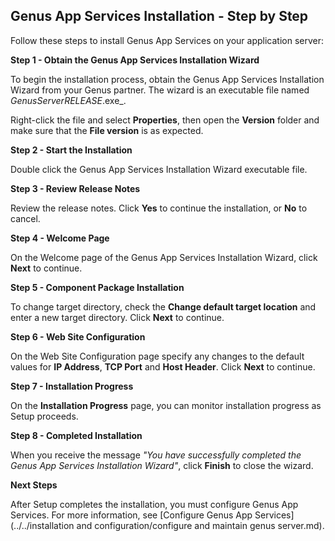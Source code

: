 ## Genus App Services Installation - Step by Step

Follow these steps to install Genus App Services on your application server:

**Step 1 - Obtain the Genus App Services Installation Wizard**

To begin the installation process, obtain the Genus App Services Installation Wizard from your Genus partner. The wizard is an executable file named _GenusServer_<VERSION>_RELEASE_<DATE>.exe_.

Right-click the file and select **Properties**, then open the **Version** folder and make sure that the **File version** is as expected.

**Step 2 - Start the Installation**

Double click the Genus App Services Installation Wizard executable file.

**Step 3 - Review Release Notes**

Review the release notes. Click **Yes** to continue the installation, or **No** to cancel.

**Step 4 - Welcome Page**

On the Welcome page of the Genus App Services Installation Wizard, click **Next** to continue.

**Step 5 - Component Package Installation**

To change target directory, check the **Change default target location** and enter a new target directory. Click **Next** to continue.

**Step 6 - Web Site Configuration**

On the Web Site Configuration page specify any changes to the default values for **IP Address**, **TCP Port** and **Host Header**. Click **Next** to continue.

**Step 7 - Installation Progress**

On the **Installation Progress** page, you can monitor installation progress as Setup proceeds.

**Step 8 - Completed Installation**

When you receive the message _"You have successfully completed the Genus App Services Installation Wizard"_, click **Finish** to close the wizard.

**Next Steps**

After Setup completes the installation, you must configure Genus App Services. For more information, see [Configure Genus App Services](../../installation and configuration/configure and maintain genus server.md).